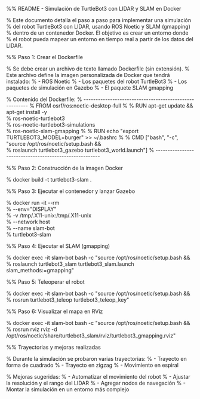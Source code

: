 %% README - Simulación de TurtleBot3 con LIDAR y SLAM en Docker

% Este documento detalla el paso a paso para implementar una simulación
% del robot TurtleBot3 con LIDAR, usando ROS Noetic y SLAM (gmapping) 
% dentro de un contenedor Docker. El objetivo es crear un entorno donde 
% el robot pueda mapear un entorno en tiempo real a partir de los datos del LIDAR.

%% Paso 1: Crear el Dockerfile

% Se debe crear un archivo de texto llamado Dockerfile (sin extensión).
% Este archivo define la imagen personalizada de Docker que tendrá instalado:
% - ROS Noetic
% - Los paquetes del robot TurtleBot3
% - Los paquetes de simulación en Gazebo
% - El paquete SLAM gmapping

% Contenido del Dockerfile:
% -------------------------------------------------------
% FROM osrf/ros:noetic-desktop-full
%
% RUN apt-get update && apt-get install -y \
%     ros-noetic-turtlebot3 \
%     ros-noetic-turtlebot3-simulations \
%     ros-noetic-slam-gmapping
%
% RUN echo "export TURTLEBOT3_MODEL=burger" >> ~/.bashrc
%
% CMD ["bash", "-c", "source /opt/ros/noetic/setup.bash && \
%       roslaunch turtlebot3_gazebo turtlebot3_world.launch"]
% -------------------------------------------------------

%% Paso 2: Construcción de la imagen Docker

% docker build -t turtlebot3-slam .

%% Paso 3: Ejecutar el contenedor y lanzar Gazebo

% docker run -it --rm \
%     --env="DISPLAY" \
%     -v /tmp/.X11-unix:/tmp/.X11-unix \
%     --network host \
%     --name slam-bot \
%     turtlebot3-slam

%% Paso 4: Ejecutar el SLAM (gmapping)

% docker exec -it slam-bot bash -c "source /opt/ros/noetic/setup.bash && \
% roslaunch turtlebot3_slam turtlebot3_slam.launch slam_methods:=gmapping"

%% Paso 5: Teleoperar el robot

% docker exec -it slam-bot bash -c "source /opt/ros/noetic/setup.bash && \
% rosrun turtlebot3_teleop turtlebot3_teleop_key"

%% Paso 6: Visualizar el mapa en RViz

% docker exec -it slam-bot bash -c "source /opt/ros/noetic/setup.bash && \
% rosrun rviz rviz -d /opt/ros/noetic/share/turtlebot3_slam/rviz/turtlebot3_gmapping.rviz"

%% Trayectorias y mejoras realizadas

% Durante la simulación se probaron varias trayectorias:
% - Trayecto en forma de cuadrado
% - Trayecto en zigzag
% - Movimiento en espiral

% Mejoras sugeridas:
% - Automatizar el movimiento del robot
% - Ajustar la resolución y el rango del LIDAR
% - Agregar nodos de navegación
% - Montar la simulación en un entorno más complejo
